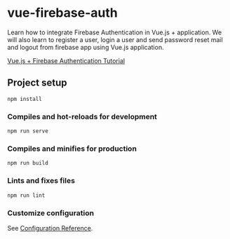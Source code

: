 # vue-firebase-auth
Learn how to integrate Firebase Authentication in Vue.js + application. We will also learn to register a user, login a user and send password reset mail and logout from firebase app using Vue.js application.

[Vue.js + Firebase Authentication Tutorial ](https://www.aland-mariwan.de/blog/vue-firebase-auth.html)


## Project setup
```
npm install
```

### Compiles and hot-reloads for development
```
npm run serve
```

### Compiles and minifies for production
```
npm run build
```

### Lints and fixes files
```
npm run lint
```

### Customize configuration
See [Configuration Reference](https://cli.vuejs.org/config/).